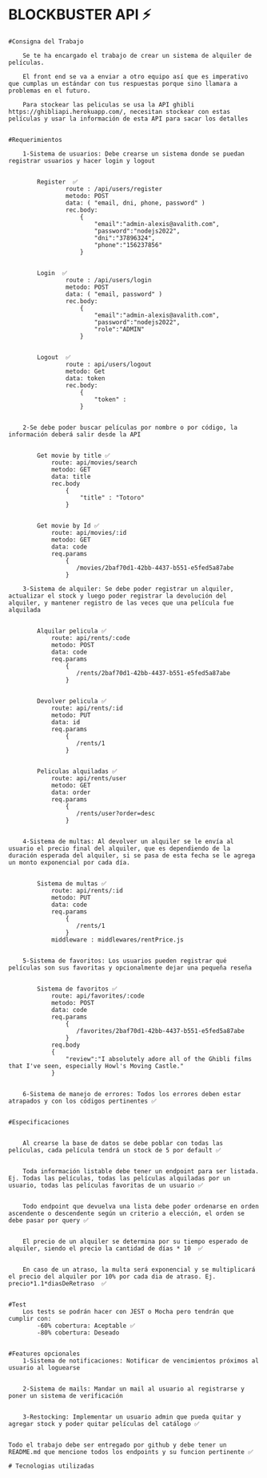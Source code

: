 # BLOCKBUSTER API  ⚡

    #Consigna del Trabajo
       
        Se te ha encargado el trabajo de crear un sistema de alquiler de películas. 
        
        El front end se va a enviar a otro equipo así que es imperativo que cumplas un estándar con tus respuestas porque sino llamara a problemas en el futuro.

        Para stockear las peliculas se usa la API ghibli https://ghibliapi.herokuapp.com/, necesitan stockear con estas películas y usar la información de esta API para sacar los detalles


    #Requerimientos

        1-Sistema de usuarios: Debe crearse un sistema donde se puedan registrar usuarios y hacer login y logout 


            Register  ✅
                    route : /api/users/register
                    metodo: POST 
                    data: ( "email, dni, phone, password" ) 
                    rec.body:
                        {
                            "email":"admin-alexis@avalith.com",
                            "password":"nodejs2022",
                            "dni":"37896324",
                            "phone":"156237856"
                        }


            Login  ✅
                    route : /api/users/login
                    metodo: POST
                    data: ( "email, password" ) 
                    rec.body:
                        {
                            "email":"admin-alexis@avalith.com",
                            "password":"nodejs2022",
                            "role":"ADMIN"
                        } 


            Logout  ✅
                    route : api/users/logout
                    metodo: Get
                    data: token
                    rec.body:
                        {
                            "token" : 
                        } 


        2-Se debe poder buscar películas por nombre o por código, la información deberá salir desde la API


            Get movie by title ✅
                route: api/movies/search
                metodo: GET
                data: title
                rec.body
                    {
                        "title" : "Totoro"
                    }


            Get movie by Id ✅
                route: api/movies/:id
                metodo: GET
                data: code
                req.params
                    {
                       /movies/2baf70d1-42bb-4437-b551-e5fed5a87abe
                    }
                    
        3-Sistema de alquiler: Se debe poder registrar un alquiler, actualizar el stock y luego poder registrar la devolución del alquiler, y mantener registro de las veces que una película fue alquilada


            Alquilar pelicula ✅
                route: api/rents/:code
                metodo: POST
                data: code
                req.params
                    {
                       /rents/2baf70d1-42bb-4437-b551-e5fed5a87abe
                    }


            Devolver pelicula ✅
                route: api/rents/:id
                metodo: PUT
                data: id
                req.params
                    {
                       /rents/1
                    }


            Peliculas alquiladas ✅
                route: api/rents/user
                metodo: GET
                data: order
                req.params
                    {
                       /rents/user?order=desc
                    }
        

        4-Sistema de multas: Al devolver un alquiler se le envía al usuario el precio final del alquiler, que es dependiendo de la duración esperada del alquiler, si se pasa de esta fecha se le agrega un monto exponencial por cada día.


            Sistema de multas ✅
                route: api/rents/:id
                metodo: PUT
                data: code
                req.params
                    {
                       /rents/1
                    }
                middleware : middlewares/rentPrice.js


        5-Sistema de favoritos: Los usuarios pueden registrar qué películas son sus favoritas y opcionalmente dejar una pequeña reseña


            Sistema de favoritos ✅
                route: api/favorites/:code
                metodo: POST
                data: code
                req.params
                    {
                       /favorites/2baf70d1-42bb-4437-b551-e5fed5a87abe
                    }
                req.body
                {
                    "review":"I absolutely adore all of the Ghibli films that I've seen, especially Howl's Moving Castle."
                }
        

        6-Sistema de manejo de errores: Todos los errores deben estar atrapados y con los códigos pertinentes ✅


    #Especificaciones


        Al crearse la base de datos se debe poblar con todas las películas, cada película tendrá un stock de 5 por default ✅


        Toda información listable debe tener un endpoint para ser listada. Ej. Todas las películas, todas las películas alquiladas por un usuario, todas las películas favoritas de un usuario ✅


        Todo endpoint que devuelva una lista debe poder ordenarse en orden ascendente o descendente según un criterio a elección, el orden se debe pasar por query ✅


        El precio de un alquiler se determina por su tiempo esperado de alquiler, siendo el precio la cantidad de días * 10  ✅


        En caso de un atraso, la multa será exponencial y se multiplicará el precio del alquiler por 10% por cada dia de atraso. Ej. precio*1.1*diasDeRetraso  ✅


    #Test
        Los tests se podrán hacer con JEST o Mocha pero tendrán que cumplir con:
            -60% cobertura: Aceptable ✅
            -80% cobertura: Deseado
    

    #Features opcionales
        1-Sistema de notificaciones: Notificar de vencimientos próximos al usuario al loguearse


        2-Sistema de mails: Mandar un mail al usuario al registrarse y poner un sistema de verificación


        3-Restocking: Implementar un usuario admin que pueda quitar y agregar stock y poder quitar películas del catálogo ✅


    Todo el trabajo debe ser entregado por github y debe tener un README.md que mencione todos los endpoints y su funcion pertinente ✅

    # Tecnologias utilizadas 
